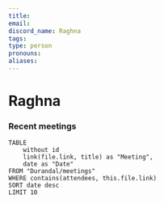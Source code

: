 ```yaml
---
title: 
email: 
discord_name: Raghna
tags: 
type: person
pronouns: 
aliases:
---
```

# Raghna


### Recent meetings
```dataview
TABLE
	without id
	link(file.link, title) as "Meeting",
	date as "Date"
FROM "Durandal/meetings"
WHERE contains(attendees, this.file.link)
SORT date desc
LIMIT 10
```

